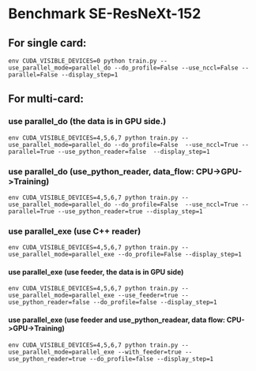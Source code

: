 # Benchmark SE-ResNeXt-152

## For single card:
```
env CUDA_VISIBLE_DEVICES=0 python train.py --use_parallel_mode=parallel_do --do_profile=False --use_nccl=False --parallel=False --display_step=1
```

## For multi-card:
### use parallel_do (the data is in GPU side.)
```
env CUDA_VISIBLE_DEVICES=4,5,6,7 python train.py --use_parallel_mode=parallel_do --do_profile=False  --use_nccl=True --parallel=True --use_python_reader=false  --display_step=1
```
### use parallel_do (use_python_reader, data_flow: CPU->GPU->Training)
```
env CUDA_VISIBLE_DEVICES=4,5,6,7 python train.py --use_parallel_mode=parallel_do --do_profile=False  --use_nccl=True --parallel=True --use_python_reader=true --display_step=1
```

###  use parallel_exe (use C++ reader)
```
env CUDA_VISIBLE_DEVICES=4,5,6,7 python train.py --use_parallel_mode=parallel_exe --do_profile=False --display_step=1
```
#### use parallel_exe (use feeder, the data is in GPU side) 
```
env CUDA_VISIBLE_DEVICES=4,5,6,7 python train.py --use_parallel_mode=parallel_exe --use_feeder=true --use_python_reader=false --do_profile=false --display_step=1
```
#### use parallel_exe (use feeder and use_python_readear, data flow: CPU->GPU->Training)  
```
env CUDA_VISIBLE_DEVICES=4,5,6,7 python train.py --use_parallel_mode=parallel_exe --with_feeder=true --use_python_reader=true --do_profile=false --display_step=1
```

